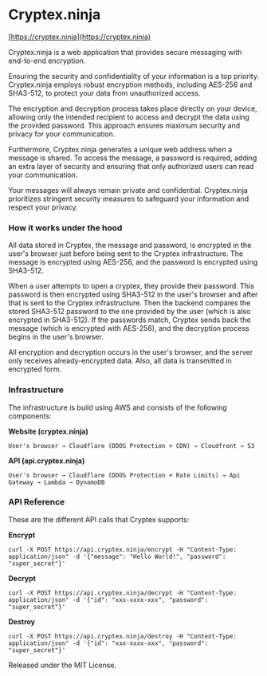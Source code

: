 # Cryptex.ninja

[https://cryptex.ninja](https://cryptex.ninja)

Cryptex.ninja is a web application that provides secure messaging with end-to-end encryption.

Ensuring the security and confidentiality of your information is a top priority. Cryptex.ninja employs robust encryption methods, including AES-256 and SHA3-512, to protect your data from unauthorized access.

The encryption and decryption process takes place directly on your device, allowing only the intended recipient to access and decrypt the data using the provided password. This approach ensures maximum security and privacy for your communication.

Furthermore, Cryptex.ninja generates a unique web address when a message is shared. To access the message, a password is required, adding an extra layer of security and ensuring that only authorized users can read your communication.

Your messages will always remain private and confidential. Cryptex.ninja prioritizes stringent security measures to safeguard your information and respect your privacy.

### How it works under the hood

All data stored in Cryptex, the message and password, is encrypted in the user's browser just before being sent to the Cryptex infrastructure. The message is encrypted using AES-256, and the password is encrypted using SHA3-512.

When a user attempts to open a cryptex, they provide their password. This password is then encrypted using SHA3-512 in the user's browser and after that is sent to the Cryptex infrastructure. Then the backend compares the stored SHA3-512 password to the one provided by the user (which is also encrypted in SHA3-512). If the passwords match, Cryptex sends back the message (which is encrypted with AES-256), and the decryption process begins in the user's browser.

All encryption and decryption occurs in the user's browser, and the server only receives already-encrypted data. Also, all data is transmitted in encrypted form.

### Infrastructure

The infrastructure is build using AWS and consists of the following components:

**Website (cryptex.ninja)**

```
User's browser → Cloudflare (DDOS Protection + CDN) → Cloudfront → S3
```

**API (api.cryptex.ninja)**

```
User's browser → Cloudflare (DDOS Protection + Rate Limits) → Api Gateway → Lambda → DynamoDB
```

### API Reference

These are the different API calls that Cryptex supports:

**Encrypt**

```
curl -X POST https://api.cryptex.ninja/encrypt -H "Content-Type: application/json" -d '{"message": "Hello World!", "password": "super_secret"}'
```

**Decrypt**

```
curl -X POST https://api.cryptex.ninja/decrypt -H "Content-Type: application/json" -d '{"id": "xxx-xxxx-xxx", "password": "super_secret"}'
```

**Destroy**

```
curl -X POST https://api.cryptex.ninja/destroy -H "Content-Type: application/json" -d '{"id": "xxx-xxxx-xxx", "password": "super_secret"}'
```

Released under the MIT License.